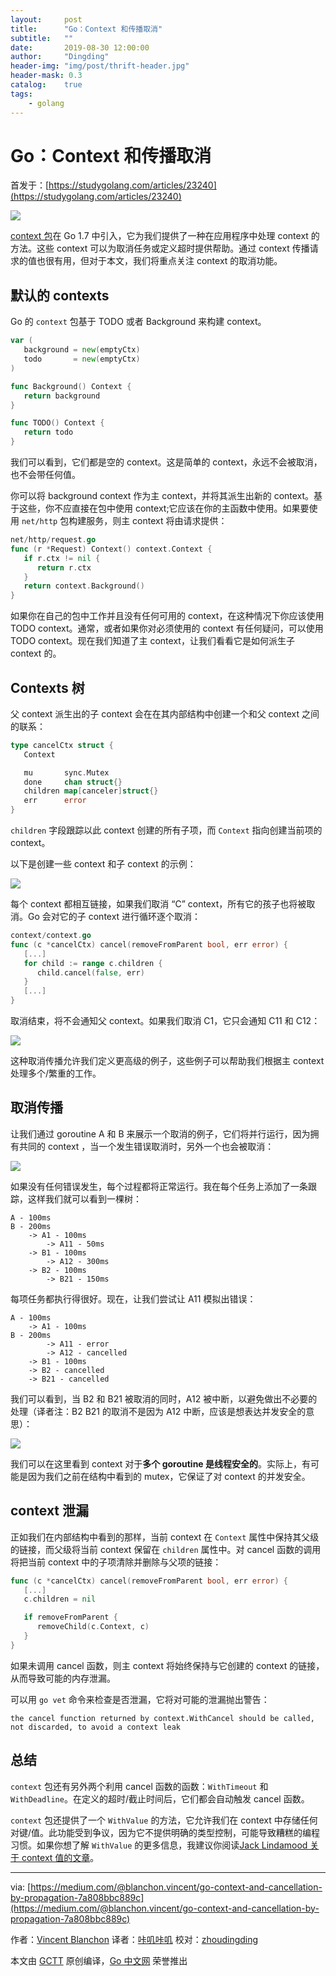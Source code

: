 ```yaml
---
layout:     post
title:      "Go：Context 和传播取消"
subtitle:   ""
date:       2019-08-30 12:00:00
author:     "Dingding"
header-img: "img/post/thrift-header.jpg"
header-mask: 0.3
catalog:    true
tags:
    - golang 
---
```


# Go：Context 和传播取消

首发于：[https://studygolang.com/articles/23240](https://studygolang.com/articles/23240)

![](https://raw.githubusercontent.com/studygolang/gctt-images/master/context-and-cancellation-by-propagation/image_1.png)

[context 包](https://blog.golang.org/context)在 Go 1.7 中引入，它为我们提供了一种在应用程序中处理 context 的方法。这些 context 可以为取消任务或定义超时提供帮助。通过 context 传播请求的值也很有用，但对于本文，我们将重点关注 context 的取消功能。

## 默认的 contexts
Go 的 `context` 包基于 TODO 或者 Background 来构建 context。

```go
var (
   background = new(emptyCtx)
   todo       = new(emptyCtx)
)

func Background() Context {
   return background
}

func TODO() Context {
   return todo
}
```

我们可以看到，它们都是空的 context。这是简单的 context，永远不会被取消，也不会带任何值。

你可以将 background context 作为主 context，并将其派生出新的 context。基于这些，你不应直接在包中使用 context;它应该在你的主函数中使用。如果要使用 `net/http` 包构建服务，则主 context 将由请求提供：

```go
net/http/request.go
func (r *Request) Context() context.Context {
   if r.ctx != nil {
      return r.ctx
   }
   return context.Background()
}
```

如果你在自己的包中工作并且没有任何可用的 context，在这种情况下你应该使用 TODO context。通常，或者如果你对必须使用的 context 有任何疑问，可以使用 TODO context。现在我们知道了主 context，让我们看看它是如何派生子 context 的。

## Contexts 树
父 context 派生出的子 context 会在在其内部结构中创建一个和父 context 之间的联系：

```go
type cancelCtx struct {
   Context

   mu       sync.Mutex
   done     chan struct{}
   children map[canceler]struct{}
   err      error
}
```

`children` 字段跟踪以此 context 创建的所有子项，而 `Context` 指向创建当前项的 context。

以下是创建一些 context 和子 context 的示例：

![](https://raw.githubusercontent.com/studygolang/gctt-images/master/context-and-cancellation-by-propagation/image_2.png)

每个 context 都相互链接，如果我们取消 “C” context，所有它的孩子也将被取消。Go 会对它的子 context 进行循环逐个取消：

```go
context/context.go
func (c *cancelCtx) cancel(removeFromParent bool, err error) {
   [...]
   for child := range c.children {
      child.cancel(false, err)
   }
   [...]
}
```

取消结束，将不会通知父 context。如果我们取消 C1，它只会通知 C11 和 C12：

![](https://raw.githubusercontent.com/studygolang/gctt-images/master/context-and-cancellation-by-propagation/image_3.png)

这种取消传播允许我们定义更高级的例子，这些例子可以帮助我们根据主 context 处理多个/繁重的工作。

## 取消传播
让我们通过 goroutine A 和 B 来展示一个取消的例子，它们将并行运行，因为拥有共同的 context ，当一个发生错误取消时，另外一个也会被取消：

![](https://raw.githubusercontent.com/studygolang/gctt-images/master/context-and-cancellation-by-propagation/image_4.png)

如果没有任何错误发生，每个过程都将正常运行。我在每个任务上添加了一条跟踪，这样我们就可以看到一棵树：

```plain
A - 100ms
B - 200ms
    -> A1 - 100ms
        -> A11 - 50ms
    -> B1 - 100ms
        -> A12 - 300ms
    -> B2 - 100ms
        -> B21 - 150ms
```

每项任务都执行得很好。现在，让我们尝试让 A11 模拟出错误：

```plain
A - 100ms
    -> A1 - 100ms
B - 200ms
        -> A11 - error
        -> A12 - cancelled
    -> B1 - 100ms
    -> B2 - cancelled
    -> B21 - cancelled
```

我们可以看到，当 B2 和 B21 被取消的同时，A12 被中断，以避免做出不必要的处理（译者注：B2 B21 的取消不是因为 A12 中断，应该是想表达并发安全的意思）：

![](https://raw.githubusercontent.com/studygolang/gctt-images/master/context-and-cancellation-by-propagation/image_5.png)

我们可以在这里看到 context 对于**多个 goroutine 是线程安全的**。实际上，有可能是因为我们之前在结构中看到的 mutex，它保证了对 context 的并发安全。

## context 泄漏
正如我们在内部结构中看到的那样，当前 context 在 `Context` 属性中保持其父级的链接，而父级将当前 context 保留在 `children` 属性中。对 cancel 函数的调用将把当前 context 中的子项清除并删除与父项的链接：

```go
func (c *cancelCtx) cancel(removeFromParent bool, err error) {
   [...]
   c.children = nil

   if removeFromParent {
      removeChild(c.Context, c)
   }
}
```

如果未调用 cancel 函数，则主 context 将始终保持与它创建的 context 的链接，从而导致可能的内存泄漏。

可以用 `go vet` 命令来检查是否泄漏，它将对可能的泄漏抛出警告：

```plain
the cancel function returned by context.WithCancel should be called, not discarded, to avoid a context leak
```

## 总结
`context` 包还有另外两个利用 cancel 函数的函数：`WithTimeout` 和 `WithDeadline`。在定义的超时/截止时间后，它们都会自动触发 cancel 函数。

`context` 包还提供了一个 `WithValue` 的方法，它允许我们在 context 中存储任何对键/值。此功能受到争议，因为它不提供明确的类型控制，可能导致糟糕的编程习惯。如果你想了解 `WithValue` 的更多信息，我建议你阅读[Jack Lindamood 关于 context 值的文章](https://medium.com/@cep21/how-to-correctly-use-context-context-in-go-1-7-8f2c0fafdf39)。

---

via: [https://medium.com/@blanchon.vincent/go-context-and-cancellation-by-propagation-7a808bbc889c](https://medium.com/@blanchon.vincent/go-context-and-cancellation-by-propagation-7a808bbc889c)

作者：[Vincent Blanchon](https://medium.com/@blanchon.vincent)
译者：[咔叽咔叽](https://github.com/watermelo)
校对：[zhoudingding](https://github.com/dingdingzhou)

本文由 [GCTT](https://github.com/studygolang/GCTT) 原创编译，[Go 中文网](https://studygolang.com/) 荣誉推出
